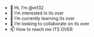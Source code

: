 - 👋 Hi, I’m @m132
- 👀 I’m interested in its over
- 🌱 I’m currently learning its over
- 💞️ I’m looking to collaborate on its over
- 📫 How to reach me ITS OVER

<!---
m132/m132 is a ✨ special ✨ repository because its `README.md` (this file) appears on your GitHub profile.
You can click the Preview link to take a look at your changes.
--->
